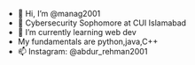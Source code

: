 - 👋 Hi, I’m @manag2001
- 👀 Cybersecurity Sophomore at CUI Islamabad
- 🌱 I’m currently learning web dev
-  My fundamentals are python,java,C++ 
- 📫 Instagram: @abdur_rehman2001

<!---
manag2001/manag2001 is a ✨ special ✨ repository because its `README.md` (this file) appears on your GitHub profile.
You can click the Preview link to take a look at your changes.
--->
